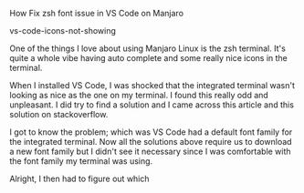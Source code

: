 How Fix zsh font issue in VS Code on Manjaro

vs-code-icons-not-showing 

One of the things I love about using Manjaro Linux is the zsh terminal. It's quite a whole vibe having auto complete and some really nice icons in the terminal.

When I installed VS Code, I was shocked that the integrated terminal wasn't looking as nice as the one on my terminal. I found this really odd and unpleasant. I did try to find a solution and I came across this article and this solution on stackoverflow.

I got to know the problem; which was VS Code had a default font family for the integrated terminal. Now all the solutions above require us to download a new font family but I didn't see it necessary since I was comfortable with the font family my terminal was using. 

Alright, I then had to figure out which
